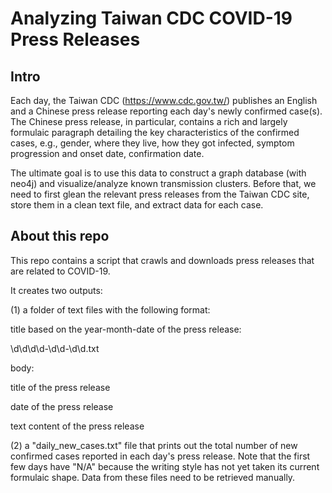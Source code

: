 # Analyzing Taiwan CDC COVID-19 Press Releases


## Intro
Each day, the Taiwan CDC (https://www.cdc.gov.tw/) publishes an English and a Chinese press release reporting each day's newly confirmed case(s). The Chinese press release, in particular, contains a rich and largely formulaic paragraph detailing the key characteristics of the confirmed cases, e.g., gender, where they live, how they got infected, symptom progression and onset date, confirmation date. 

The ultimate goal is to use this data to construct a graph database (with neo4j) and visualize/analyze known transmission clusters. Before that, we need to first glean the relevant press releases from the Taiwan CDC site, store them in a clean text file, and extract data for each case. 

## About this repo
This repo contains a script that crawls and downloads press releases that are related to COVID-19.

It creates two outputs:

(1) a folder of text files with the following format:

title based on the year-month-date of the press release: 

\d\d\d\d-\d\d-\d\d.txt 

body:

title of the press release

date of the press release

text content of the press release 

(2) a "daily_new_cases.txt" file that prints out the total number of new confirmed cases reported in each day's press release. 
Note that the first few days have "N/A" because the writing style has not yet taken its current formulaic shape. Data from these files need to be retrieved manually. 
